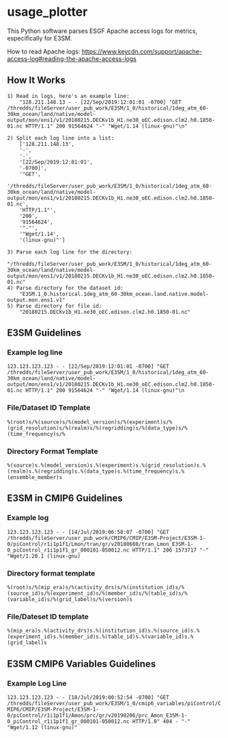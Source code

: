 # usage_plotter

This Python software parses ESGF Apache access logs for metrics, especifically for E3SM.

How to read Apache logs:  https://www.keycdn.com/support/apache-access-log#reading-the-apache-access-logs

## How It Works

    1) Read in logs, here's an example line:
        "128.211.148.13 - - [22/Sep/2019:12:01:01 -0700] "GET /thredds/fileServer/user_pub_work/E3SM/1_0/historical/1deg_atm_60-30km_ocean/land/native/model-output/mon/ens1/v1/20180215.DECKv1b_H1.ne30_oEC.edison.clm2.h0.1850-01.nc HTTP/1.1" 200 91564624 "-" "Wget/1.14 (linux-gnu)"\n"

    2) Split each log line into a list:
        ['128.211.148.13',
        '-',
        '-',
        '[22/Sep/2019:12:01:01',
        '-0700]',
        '"GET',
        '/thredds/fileServer/user_pub_work/E3SM/1_0/historical/1deg_atm_60-30km_ocean/land/native/model-output/mon/ens1/v1/20180215.DECKv1b_H1.ne30_oEC.edison.clm2.h0.1850-01.nc',
        'HTTP/1.1"',
        '200',
        '91564624',
        '"-"',
        '"Wget/1.14',
        '(linux-gnu)"']

    3) Parse each log line for the directory:
        "/thredds/fileServer/user_pub_work/E3SM/1_0/historical/1deg_atm_60-30km_ocean/land/native/model-output/mon/ens1/v1/20180215.DECKv1b_H1.ne30_oEC.edison.clm2.h0.1850-01.nc"
    4) Parse directory for the dataset id:
        "E3SM.1_0.historical.1deg_atm_60-30km_ocean.land.native.model-output.mon.ens1.v1"
    5) Parse directory for file id:
        "20180215.DECKv1b_H1.ne30_oEC.edison.clm2.h0.1850-01.nc"

## E3SM Guidelines
### Example log line

`123.123.123.123 - - [22/Sep/2019:12:01:01 -0700] "GET /thredds/fileServer/user_pub_work/E3SM/1_0/historical/1deg_atm_60-30km_ocean/land/native/model-output/mon/ens1/v1/20180215.DECKv1b_H1.ne30_oEC.edison.clm2.h0.1850-01.nc HTTP/1.1" 200 91564624 "-" "Wget/1.14 (linux-gnu)"\n`

### File/Dataset ID Template

`%(root)s/%(source)s/%(model_version)s/%(experiment)s/%(grid_resolution)s/%(realm)s/%(regridding)s/%(data_type)s/%(time_frequency)s/%`

### Directory Format Template

`%(source)s.%(model_version)s.%(experiment)s.%(grid_resolution)s.%(realm)s.%(regridding)s.%(data_type)s.%(time_frequency)s.%(ensemble_member)s`

## E3SM in CMIP6 Guidelines

### Example log

`123.123.123.123 - - [14/Jul/2019:06:58:07 -0700] "GET /thredds/fileServer/user_pub_work/CMIP6/CMIP/E3SM-Project/E3SM-1-0/piControl/r1i1p1f1/Lmon/tran/gr/v20180608/tran_Lmon_E3SM-1-0_piControl_r1i1p1f1_gr_000101-050012.nc HTTP/1.1" 206 1573717 "-" "Wget/1.20.1 (linux-gnu)`
### Directory format template

`%(root)s/%(mip_era)s/%(activity_drs)s/%(institution_id)s/%(source_id)s/%(experiment_id)s/%(member_id)s/%(table_id)s/%(variable_id)s/%(grid_label)s/%(version)s`

### File/Dateset ID template

`%(mip_era)s.%(activity_drs)s.%(institution_id)s.%(source_id)s.%(experiment_id)s.%(member_id)s.%(table_id)s.%(variable_id)s.%(grid_label)s`

## E3SM CMIP6 Variables Guidelines

### Example Log Line

`123.123.123.123 - - [18/Jul/2019:00:52:54 -0700] "GET /thredds/fileServer/user_pub_work/E3SM/1_0/cmip6_variables/piControl/CMIP6/CMIP/E3SM-Project/E3SM-1-0/piControl/r1i1p1f1/Amon/prc/gr/v20190206/prc_Amon_E3SM-1-0_piControl_r1i1p1f1_gr_000101-050012.nc HTTP/1.0" 404 - "-" "Wget/1.12 (linux-gnu)"`
